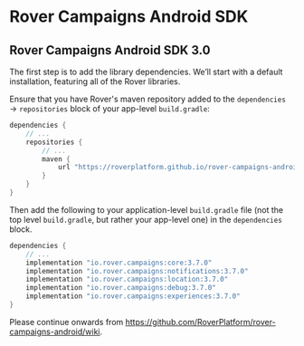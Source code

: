 # Rover Campaigns Android SDK

## Rover Campaigns Android SDK 3.0

The first step is to add the library dependencies. We’ll start with a default
installation, featuring all of the Rover libraries.

Ensure that you have Rover's maven repository added to the `dependencies` →
`repositories` block of your app-level `build.gradle`:

```groovy
dependencies {
    // ...
    repositories {
        // ...
        maven {
            url "https://roverplatform.github.io/rover-campaigns-android/maven"
        }
    }
}
```

Then add the following to your application-level `build.gradle` file (not the
top level `build.gradle`, but rather your app-level one) in the `dependencies`
block.

```groovy
dependencies {
    // ...
    implementation "io.rover.campaigns:core:3.7.0"
    implementation "io.rover.campaigns:notifications:3.7.0"
    implementation "io.rover.campaigns:location:3.7.0"
    implementation "io.rover.campaigns:debug:3.7.0"
    implementation "io.rover.campaigns:experiences:3.7.0"
}
```

Please continue onwards from https://github.com/RoverPlatform/rover-campaigns-android/wiki.
